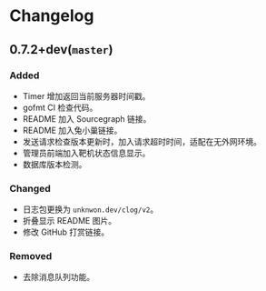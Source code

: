 # Changelog

## 0.7.2+dev(`master`)

### Added
* Timer 增加返回当前服务器时间戳。
* gofmt CI 检查代码。
* README 加入 Sourcegraph 链接。
* README 加入兔小巢链接。
* 发送请求检查版本更新时，加入请求超时时间，适配在无外网环境。
* 管理员前端加入靶机状态信息显示。
* 数据库版本检测。

### Changed
* 日志包更换为 `unknwon.dev/clog/v2`。
* 折叠显示 README 图片。
* 修改 GitHub 打赏链接。

### Removed
* 去除消息队列功能。
